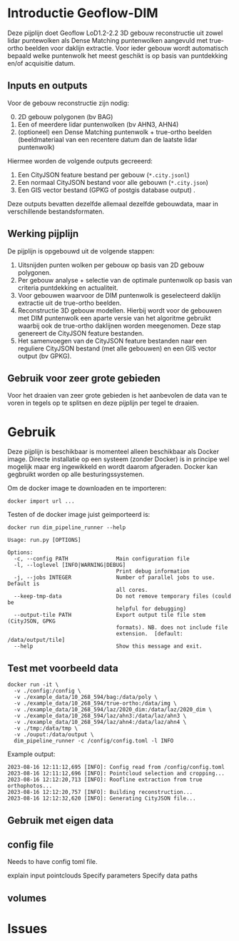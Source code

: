 # Introductie Geoflow-DIM
Deze pijplijn doet Geoflow LoD1.2-2.2 3D gebouw reconstructie uit zowel lidar puntewolken als Dense Matching puntenwolken aangevuld met true-ortho beelden voor daklijn extractie. Voor ieder gebouw wordt automatisch bepaald welke puntenwolk het meest geschikt is op basis van puntdekking en/of acquisitie datum.

## Inputs en outputs
Voor de gebouw reconstructie zijn nodig:

0. 2D gebouw polygonen (bv BAG)
1. Een of meerdere lidar puntenwolken (bv AHN3, AHN4)
2. (optioneel) een Dense Matching puntenwolk + true-ortho beelden (beeldmateriaal van een recentere datum dan de laatste lidar puntenwolk)

Hiermee worden de volgende outputs gecreeerd:
1. Een CityJSON feature bestand per gebouw (`*.city.jsonl`)
2. Een normaal CityJSON bestand voor alle gebouwn (`*.city.json`)
3. Een GIS vector bestand (GPKG of postgis database output) .

Deze outputs bevatten dezelfde allemaal dezelfde gebouwdata, maar in verschillende bestandsformaten. 

## Werking pijplijn
De pijplijn is opgebouwd uit de volgende stappen:
1. Uitsnijden punten wolken per gebouw op basis van 2D gebouw polygonen. 
2. Per gebouw analyse + selectie van de optimale puntenwolk op basis van criteria puntdekking en actualiteit.
3. Voor gebouwen waarvoor de DIM puntenwolk is geselecteerd daklijn extractie uit de true-ortho beelden.
4. Reconstructie 3D gebouw modellen. Hierbij wordt voor de gebouwen met DIM puntenwolk een aparte versie van het algoritme gebruikt waarbij ook de true-ortho daklijnen worden meegenomen. Deze stap genereert de CityJSON feature bestanden.
5. Het samenvoegen van de CityJSON feature bestanden naar een reguliere CityJSON bestand (met alle gebouwen) en een GIS vector output (bv GPKG).

## Gebruik voor zeer grote gebieden
Voor het draaien van zeer grote gebieden is het aanbevolen de data van te voren in tegels op te splitsen en deze pijplijn per tegel te draaien.

# Gebruik
Deze pijplijn is beschikbaar is momenteel alleen beschikbaar als Docker image. Directe installatie op een systeem (zonder Docker) is in principe wel mogelijk maar erg ingewikkeld en wordt daarom afgeraden. Docker kan gegbruikt worden op alle besturingssystemen.

Om de docker image te downloaden en te importeren:
```
docker import url ...
```

Testen of de docker image juist geimporteerd is:
```
docker run dim_pipeline_runner --help
```

```
Usage: run.py [OPTIONS]

Options:
  -c, --config PATH               Main configuration file
  -l, --loglevel [INFO|WARNING|DEBUG]
                                  Print debug information
  -j, --jobs INTEGER              Number of parallel jobs to use. Default is
                                  all cores.
  --keep-tmp-data                 Do not remove temporary files (could be
                                  helpful for debugging)
  --output-tile PATH              Export output tile file stem (CityJSON, GPKG
                                  formats). NB. does not include file
                                  extension.  [default: /data/output/tile]
  --help                          Show this message and exit.
```

## Test met voorbeeld data

```
docker run -it \
  -v ./config:/config \
  -v ./example_data/10_268_594/bag:/data/poly \
  -v ./example_data/10_268_594/true-ortho:/data/img \
  -v ./example_data/10_268_594/laz/2020_dim:/data/laz/2020_dim \
  -v ./example_data/10_268_594/laz/ahn3:/data/laz/ahn3 \
  -v ./example_data/10_268_594/laz/ahn4:/data/laz/ahn4 \
  -v ./tmp:/data/tmp \
  -v ./ouput:/data/output \
  dim_pipeline_runner -c /config/config.toml -l INFO
```

Example output:
```
2023-08-16 12:11:12,695 [INFO]: Config read from /config/config.toml
2023-08-16 12:11:12,696 [INFO]: Pointcloud selection and cropping...
2023-08-16 12:12:20,713 [INFO]: Roofline extraction from true orthophotos...
2023-08-16 12:12:20,757 [INFO]: Building reconstruction...
2023-08-16 12:12:32,620 [INFO]: Generating CityJSON file...
```

## Gebruik met eigen data
## config file
Needs to have config toml file.

explain input pointclouds
Specify parameters
Specify data paths

## volumes


# Issues
